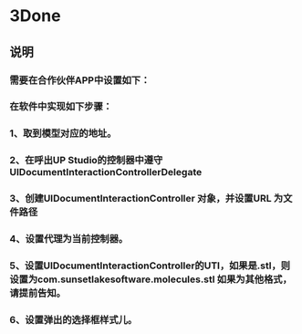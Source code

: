 # 3Done

## 说明
### 需要在合作伙伴APP中设置如下：
### 在软件中实现如下步骤：
### 1、取到模型对应的地址。
### 2、在呼出UP Studio的控制器中遵守 UIDocumentInteractionControllerDelegate
### 3、创建UIDocumentInteractionController 对象，并设置URL 为文件路径
### 4、设置代理为当前控制器。
### 5、设置UIDocumentInteractionController的UTI，如果是.stl，则设置为com.sunsetlakesoftware.molecules.stl  如果为其他格式，请提前告知。
### 6、设置弹出的选择框样式儿。
